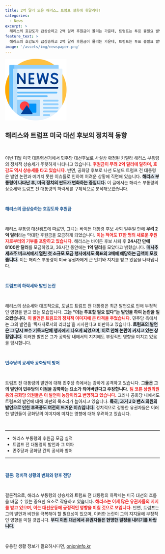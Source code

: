 ```yaml
---
title: 2억 달러 모은 해리스… 트럼프 설화에 휘말리다!
categories:
  - News
excerpt: >
  해리스의 호감도가 급상승하고 2억 달러 후원금이 몰리는 가운데, 트럼프는 투표 불필요 발언으로 부진에 빠졌다. 민주당은 이를 재선 독재 시사 발언으로 비판하며 반격을 강화하고 있다. 클릭할수록 놓칠 수 없는 정치적 반전 속으로 들어가 보자!
feature_text: >
  해리스의 호감도가 급상승하고 2억 달러 후원금이 몰리는 가운데, 트럼프는 투표 불필요 발언으로 부진에 빠졌다. 민주당은 이를 재선 독재 시사 발언으로 비판하며 반격을 강화하고 있다. 클릭할수록 놓칠 수 없는 정치적 반전 속으로 들어가 보자!
image: '/assets/img/newspaper.png'
---
```


<p><img src="/assets/img/newspaper.png" alt="kimp 속보" /></p>

<h2 data-ke-size="size26">해리스와 트럼프 미국 대선 후보의 정치적 동향</h2>

<p data-ke-size="size16">&nbsp;</p>

<p data-ke-size="size16">이번 11월 미국 대통령선거에서 민주당 대선후보로 사실상 확정된 카멀라 해리스 부통령의 정치적 상승세가 뚜렷하게 나타나고 있습니다. <b><span style="color: #ee2323;">후원금이 무려 2억 달러에 달하며, 호감도 역시 상승세를 타고 있습니다.</span></b> 반면, 공화당 후보로 나선 도널드 트럼프 전 대통령은 발언 논란과 예기치 못한 이슈들로 인하여 어려운 상황에 직면해 있습니다. <b><span style="background-color: #21538527;">해리스 부통령이 나타난 후, 미국 정치의 판도가 변화하는 중입니다.</span></b> 이 글에서는 해리스 부통령의 상승세와 트럼프 전 대통령의 하락세를 구체적으로 분석해보겠습니다.</p>

<p data-ke-size="size16">&nbsp;</p>

<p><b><span style="color: #1a5490;">해리스의 급상승하는 호감도와 후원금</span></b></p>

<p data-ke-size="size16">&nbsp;</p>

<p data-ke-size="size16">해리스 부통령 대선캠프에 따르면, 그녀는 바이든 대통령 후보 사퇴 일주일 만에 <b>무려 2억 달러</b>라는 막대한 후원금을 모금하게 되었습니다. <b><span style="color: #ee2323;">이는 적어도 17만 명의 새로운 후원자로부터의 기부를 포함하고 있습니다.</span></b> 해리스는 바이든 후보 사퇴 후 <b>24시간 만에 8100만 달러</b>를 모금하였고, 36시간 동안에는 <b>1억 달러</b>를 모았다고 밝혔습니다. <b><span style="background-color: #21538527;">매사추세츠주 버크셔에서 열린 첫 소규모 모금 행사에서도 목표의 3배에 해당하는 금액이 모였습니다.</span></b> 이는 해리스 부통령이 미국 유권자에게 큰 인기와 지지를 받고 있음을 나타냅니다.</p>

<p data-ke-size="size16">&nbsp;</p>

<p><b><span style="color: #1a5490;">트럼프의 하락세와 발언 논란</span></b></p>

<p data-ke-size="size16">&nbsp;</p>

<p data-ke-size="size16">해리스의 상승세와 대조적으로, 도널드 트럼프 전 대통령은 최근 발언으로 인해 부정적인 영향을 받고 있는 모습입니다. <b>그는 “더는 투표할 필요 없다”는 발언을 하여 논란을 일으켰습니다.</b> <b><span style="color: #ee2323;">이 발언은 트럼프의 정치적 이미지에 큰 타격을 주었습니다.</span></b> 민주당 측에서는 그의 발언을 ‘독재자로서의 리더십’을 시사한다고 비판하고 있습니다. <b><span style="background-color: #21538527;">트럼프의 발언은 그 당시 보수 기독교단체 행사에서 나오게 되었으며, 이로 인해 논란이 커지고 있는 상황입니다.</span></b> 이러한 발언은 그가 공화당 내에서의 지지에도 부정적인 영향을 미치고 있음을 암시합니다.</p>

<p data-ke-size="size16">&nbsp;</p>

<p><b><span style="color: #1a5490;">민주당의 공세와 공화당의 방어</span></b></p>

<p data-ke-size="size16">&nbsp;</p>

<p data-ke-size="size16">트럼프 전 대통령의 발언에 대해 민주당 측에서는 강하게 공격하고 있습니다. <b>그들은 그의 발언이 민주당의 이점을 강화하는 요소가 되어버린다고 주장합니다.</b> <b><span style="color: #ee2323;">팀 코튼 상원의원 등의 공화당 의원들은 이 발언이 농담이라고 변명하고 있습니다.</span></b> 그러나 공화당 내에서도 트럼프의 발언에 대해 비판의 목소리가 높아지고 있습니다. <b><span style="background-color: #21538527;">특히, 과거 J D 밴스 의원의 발언으로 인한 후폭풍도 여전히 뜨거운 이슈입니다.</span></b> 정치적으로 정통한 유권자들은 이러한 발언들이 공화당의 이미지에 미치는 영향에 대해 우려하고 있습니다.</p>

<p data-ke-size="size16">&nbsp;</p>

<hr>

<ul>
    <li>해리스 부통령의 후원금 모금 실적</li>
    <li>트럼프 전 대통령의 발언과 그 여파</li>
    <li>민주당과 공화당 간의 공세와 방어</li>
</ul>

<hr>

<p data-ke-size="size16">&nbsp;</p>

<p><b><span style="color: #1a5490;">결론: 정치적 상황의 변화와 향후 전망</span></b></p>

<p data-ke-size="size16">&nbsp;</p>

<p data-ke-size="size16">결론적으로, 해리스 부통령의 상승세와 트럼프 전 대통령의 하락세는 미국 대선의 흐름을 바꿀 수 있는 중요한 요소로 작용하고 있습니다. <b><span style="color: #ee2323;">해리스는 이제 많은 유권자들의 지지를 받고 있으며, 이는 대선운동에 긍정적인 영향을 미칠 것으로 보입니다.</span></b> 반면, 트럼프는 그의 발언과 비판을 극복해야 할 필요성이 있으며, 이러한 논란이 그의 지지율에 부정적인 영향을 미칠 것입니다. <b><span style="background-color: #21538527;">부디 이번 대선에서 유권자들은 현명한 결정을 내리기를 바랍니다.</span></b></p> 

<p data-ke-size="size16">&nbsp;</p>
유용한 생활 정보가 필요하시다면, <a href="https://onioninfo.kr" rel="dofollow">onioninfo.kr</a>


